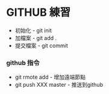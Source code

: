
# GITHUB 練習

- 初始化 - git init
- 加檔案 - git add .
- 提交檔案 - git commit
  
### github 指令
- git rmote add - 增加遠端節點
- git push XXX master - 推送到github

 
